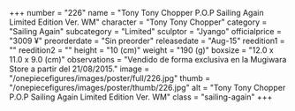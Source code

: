 +++
number = "226"
name = "Tony Tony Chopper P.O.P Sailing Again Limited Edition Ver. WM"
character = "Tony Tony Chopper"
category = "Sailing Again"
subcategory = "Limited"
sculptor = "Jyango"
officialprice = "3009 ¥"
preorderdate = "Sin preorder"
releasedate = "Aug-15"
reedition1 = ""
reedition2 = ""
height = "10 (cm)"
weight = "190 (g)"
boxsize = "12.0 x 11.0 x 9.0 (cm)"
observations = "Vendido de forma exclusiva en la Mugiwara Store a partir del 21/08/2015."
image = "/onepiecefigures/images/poster/full/226.jpg"
thumb = "/onepiecefigures/images/poster/thumb/226.jpg"
alt = "Tony Tony Chopper P.O.P Sailing Again Limited Edition Ver. WM"
class = "sailing-again"
+++
